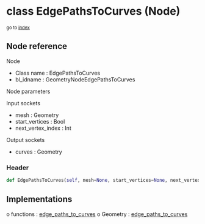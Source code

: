 # class EdgePathsToCurves (Node)

<sub>go to [index](/docs/index.md)</sub>

## Node reference

Node
 - Class name : EdgePathsToCurves
 - bl_idname : GeometryNodeEdgePathsToCurves

Node parameters

Input sockets
 - mesh : Geometry
 - start_vertices : Bool
 - next_vertex_index : Int

Output sockets
 - curves : Geometry

### Header

``` python
def EdgePathsToCurves(self, mesh=None, start_vertices=None, next_vertex_index=None, node_label=None, node_color=None):
```

## Implementations

o functions : [edge_paths_to_curves](/docs/classes/edge_paths_to_curves.md)
o Geometry : [edge_paths_to_curves](/docs/classes/edge_paths_to_curves.md) 

